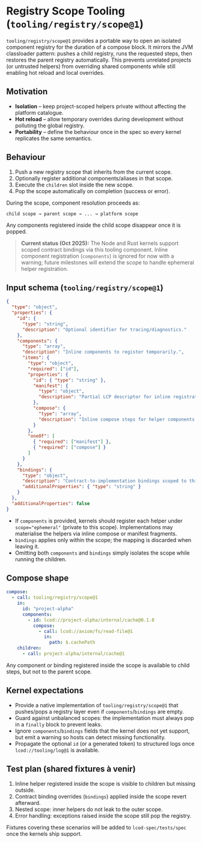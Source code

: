 # Registry Scope Tooling (`tooling/registry/scope@1`)

`tooling/registry/scope@1` provides a portable way to open an isolated component registry for the duration of a compose block. It mirrors the JVM classloader pattern: pushes a child registry, runs the requested steps, then restores the parent registry automatically. This prevents unrelated projects (or untrusted helpers) from overriding shared components while still enabling hot reload and local overrides.

## Motivation

- **Isolation** – keep project-scoped helpers private without affecting the platform catalogue.
- **Hot reload** – allow temporary overrides during development without polluting the global registry.
- **Portability** – define the behaviour once in the spec so every kernel replicates the same semantics.

## Behaviour

1. Push a new registry scope that inherits from the current scope.
2. Optionally register additional components/aliases in that scope.
3. Execute the `children` slot inside the new scope.
4. Pop the scope automatically on completion (success or error).

During the scope, component resolution proceeds as:

```
child scope → parent scope → ... → platform scope
```

Any components registered inside the child scope disappear once it is popped.

> **Current status (Oct 2025):** The Node and Rust kernels support scoped contract bindings via this tooling component. Inline component registration (`components`) is ignored for now with a warning; future milestones will extend the scope to handle ephemeral helper registration.

## Input schema (`tooling/registry/scope@1`)

```json
{
  "type": "object",
  "properties": {
    "id": {
      "type": "string",
      "description": "Optional identifier for tracing/diagnostics."
    },
    "components": {
      "type": "array",
      "description": "Inline components to register temporarily.",
      "items": {
        "type": "object",
        "required": ["id"],
        "properties": {
          "id": { "type": "string" },
          "manifest": {
            "type": "object",
            "description": "Partial LCP descriptor for inline registration (optional)."
          },
          "compose": {
            "type": "array",
            "description": "Inline compose steps for helper components."
          }
        },
        "oneOf": [
          { "required": ["manifest"] },
          { "required": ["compose"] }
        ]
      }
    },
    "bindings": {
      "type": "object",
      "description": "Contract-to-implementation bindings scoped to this registry.",
      "additionalProperties": { "type": "string" }
    }
  },
  "additionalProperties": false
}
```

- If `components` is provided, kernels should register each helper under `scope="ephemeral"` (private to this scope). Implementations may materialise the helpers via inline compose or manifest fragments.
- `bindings` applies only within the scope; the mapping is discarded when leaving it.
- Omitting both `components` and `bindings` simply isolates the scope while running the children.

## Compose shape

```yaml
compose:
  - call: tooling/registry/scope@1
    in:
      id: "project-alpha"
      components:
        - id: lcod://project-alpha/internal/cache@0.1.0
          compose:
            - call: lcod://axiom/fs/read-file@1
              in:
                path: $.cachePath
    children:
      - call: project-alpha/internal/cache@1
```

Any component or binding registered inside the scope is available to child steps, but not to the parent scope.

## Kernel expectations

- Provide a native implementation of `tooling/registry/scope@1` that pushes/pops a registry layer even if `components`/`bindings` are empty.
- Guard against unbalanced scopes: the implementation must always pop in a `finally` block to prevent leaks.
- Ignore `components`/`bindings` fields that the kernel does not yet support, but emit a warning so hosts can detect missing functionality.
- Propagate the optional `id` (or a generated token) to structured logs once `lcod://tooling/log@1` is available.

## Test plan (shared fixtures à venir)

1. Inline helper registered inside the scope is visible to children but missing outside.
2. Contract binding overrides (`bindings`) applied inside the scope revert afterward.
3. Nested scope: inner helpers do not leak to the outer scope.
4. Error handling: exceptions raised inside the scope still pop the registry.

Fixtures covering these scenarios will be added to `lcod-spec/tests/spec` once the kernels ship support.
